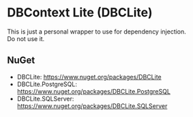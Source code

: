 # DBContext Lite (DBCLite)

This is just a personal wrapper to use for dependency injection.\
Do not use it.

## NuGet

- DBCLite: https://www.nuget.org/packages/DBCLite
- DBCLite.PostgreSQL: https://www.nuget.org/packages/DBCLite.PostgreSQL
- DBCLite.SQLServer: https://www.nuget.org/packages/DBCLite.SQLServer
